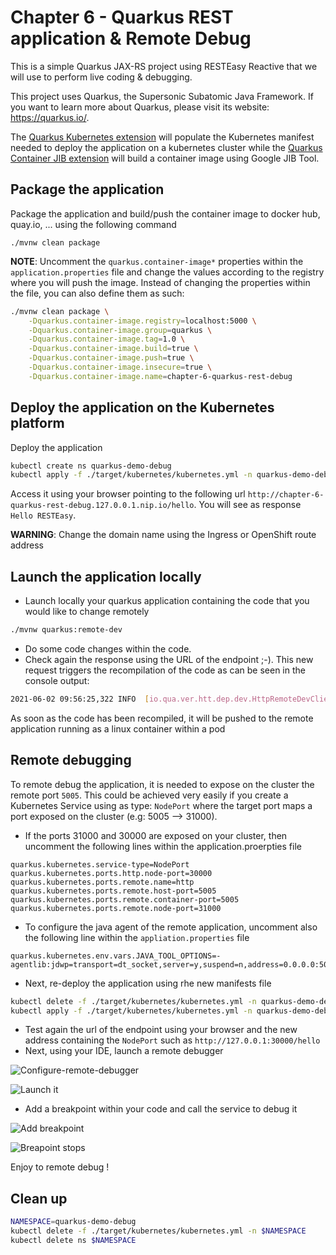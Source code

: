 # Chapter 6 - Quarkus REST application & Remote Debug
This is a simple Quarkus JAX-RS project using RESTEasy Reactive that we will use to perform live coding & debugging.

This project uses Quarkus, the Supersonic Subatomic Java Framework. If you want to learn more about Quarkus, please visit its website: https://quarkus.io/.

The [Quarkus Kubernetes extension](https://quarkus.io/guides/deploying-to-kubernetes) will populate the Kubernetes manifest needed to deploy the application 
on a kubernetes cluster while the [Quarkus Container JIB extension](https://quarkus.io/guides/container-image) will build a container image using Google JIB Tool.

## Package the application

Package the application and build/push the container image to docker hub, quay.io, ... using the following command
```shell script
./mvnw clean package
```
**NOTE**: Uncomment the `quarkus.container-image*` properties within the `application.properties` file and change the values according to the registry where you will push the image.
Instead of changing the properties within the file, you can also define them as such:

```bash
./mvnw clean package \
    -Dquarkus.container-image.registry=localhost:5000 \
    -Dquarkus.container-image.group=quarkus \
    -Dquarkus.container-image.tag=1.0 \
    -Dquarkus.container-image.build=true \
    -Dquarkus.container-image.push=true \
    -Dquarkus.container-image.insecure=true \
    -Dquarkus.container-image.name=chapter-6-quarkus-rest-debug
```

## Deploy the application on the Kubernetes platform

Deploy the application
```bash
kubectl create ns quarkus-demo-debug
kubectl apply -f ./target/kubernetes/kubernetes.yml -n quarkus-demo-debug
```
Access it using your browser pointing to the following url `http://chapter-6-quarkus-rest-debug.127.0.0.1.nip.io/hello`.
You will see as response `Hello RESTEasy`.

**WARNING**: Change the domain name using the Ingress or OpenShift route address

## Launch the application locally

- Launch locally your quarkus application containing the code that you would like to change remotely
```bash
./mvnw quarkus:remote-dev
```
- Do some code changes within the code.
- Check again the response using the URL of the endpoint ;-). This new request triggers the recompilation of the code as can be seen in the console output:
```bash
2021-06-02 09:56:25,322 INFO  [io.qua.ver.htt.dep.dev.HttpRemoteDevClient] (Remote dev client thread) Sending dev/app/org/acme/GreeterResource.class
```
As soon as the code has been recompiled, it will be pushed to the remote application running as a linux container within a pod

## Remote debugging

To remote debug the application, it is needed to expose on the cluster the remote port `5005`. 
This could be achieved very easily if you create a Kubernetes Service using as type: `NodePort`
where the target port maps a port exposed on the cluster (e.g: 5005 --> 31000).

- If the ports 31000 and 30000 are exposed on your cluster, then uncomment the following lines within the application.proerpties file
```text
quarkus.kubernetes.service-type=NodePort
quarkus.kubernetes.ports.http.node-port=30000
quarkus.kubernetes.ports.remote.name=http
quarkus.kubernetes.ports.remote.host-port=5005
quarkus.kubernetes.ports.remote.container-port=5005
quarkus.kubernetes.ports.remote.node-port=31000
```
- To configure the java agent of the remote application, uncomment also the following line within the `appliation.properties` file
```text
quarkus.kubernetes.env.vars.JAVA_TOOL_OPTIONS=-agentlib:jdwp=transport=dt_socket,server=y,suspend=n,address=0.0.0.0:5005
```
- Next, re-deploy the application using rhe new manifests file
```bash
kubectl delete -f ./target/kubernetes/kubernetes.yml -n quarkus-demo-debug
kubectl apply -f ./target/kubernetes/kubernetes.yml -n quarkus-demo-debug
```
- Test again the url of the endpoint using your browser and the new address containing the `NodePort` such as `http://127.0.0.1:30000/hello`
- Next, using your IDE, launch a remote debugger

![Configure-remote-debugger](/img/remote-debugger.png)

![Launch it](/img/debug-it.png)

- Add a breakpoint within your code and call the service to debug it

![Add breakpoint](/img/add-breakpoint.png)

![Breapoint stops](/img/debug-it.png)

Enjoy to remote debug !

## Clean up
```bash
NAMESPACE=quarkus-demo-debug
kubectl delete -f ./target/kubernetes/kubernetes.yml -n $NAMESPACE
kubectl delete ns $NAMESPACE
```